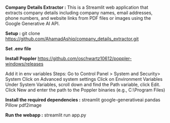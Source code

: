 **Company Details Extractor :**
This is a Streamlit web application that extracts company details including company names, email addresses, phone numbers, and website links from PDF files or images using the Google Generative AI API.

**Setup :**
git clone https://github.com/AhamadAshiq/company_details_extractor.git

**Set .env file**

**Install Poppler**
https://github.com/oschwartz10612/poppler-windows/releases

Add it in env variables
Steps:
Go to Control Panel > System and Security> System
Click on Advanced system settings
Click on Environment Variables
Under System Variables, scroll down and find the Path variable, click Edit.
Click New and enter the path to the Poppler binaries (e.g., C:\Program Files\)

**Install the required dependencies :**
streamlit
google-generativeai
pandas
Pillow
pdf2image

**Run the webapp :**
streamlit run app.py


